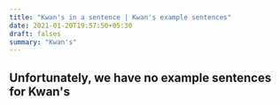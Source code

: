 ```yaml
---
title: "Kwan's in a sentence | Kwan's example sentences"
date: 2021-01-20T19:57:50+05:30
draft: falses
summary: "Kwan's"
---
```

## Unfortunately, we have no example sentences for Kwan's                 
